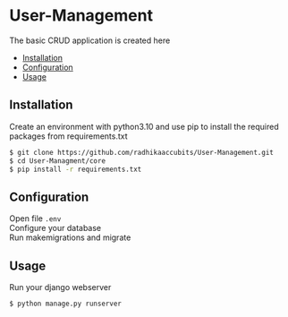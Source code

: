 # User-Management
The basic CRUD application is created here

- [Installation](#installation)
- [Configuration](#configuration)
- [Usage](#usage)

## Installation

Create an environment with python3.10 and use pip to install the required packages from requirements.txt

```bash
$ git clone https://github.com/radhikaaccubits/User-Management.git
$ cd User-Managment/core
$ pip install -r requirements.txt
```


## Configuration
Open file `.env` <br/>
Configure your database <br/>
Run makemigrations and migrate

## Usage
Run your django webserver
```bash
$ python manage.py runserver
```
